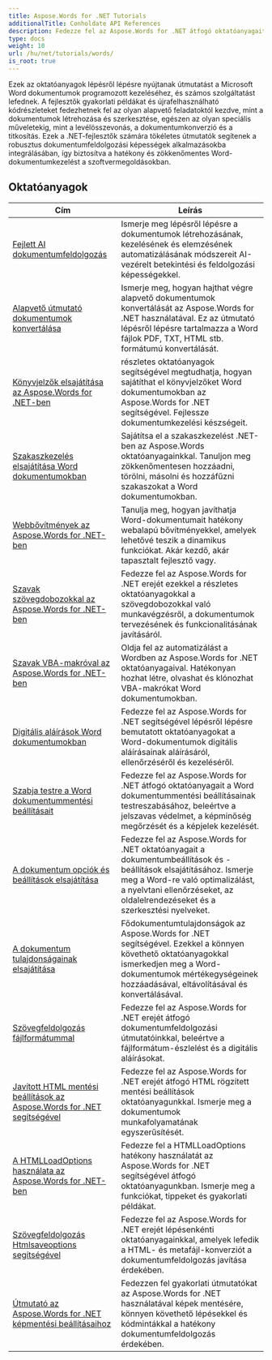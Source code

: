 ```yaml
---
title: Aspose.Words for .NET Tutorials
additionalTitle: Conholdate API References
description: Fedezze fel az Aspose.Words for .NET átfogó oktatóanyagait és kódrészleteit! A kezdőbarát alapoktól a haladó funkciókig, lépésről lépésre nyújtson utasításokat.
type: docs
weight: 10
url: /hu/net/tutorials/words/
is_root: true
---
```


Ezek az oktatóanyagok lépésről lépésre nyújtanak útmutatást a Microsoft Word dokumentumok programozott kezeléséhez, és számos szolgáltatást lefednek. A fejlesztők gyakorlati példákat és újrafelhasználható kódrészleteket fedezhetnek fel az olyan alapvető feladatoktól kezdve, mint a dokumentumok létrehozása és szerkesztése, egészen az olyan speciális műveletekig, mint a levélösszevonás, a dokumentumkonverzió és a titkosítás. Ezek a .NET-fejlesztők számára tökéletes útmutatók segítenek a robusztus dokumentumfeldolgozási képességek alkalmazásokba integrálásában, így biztosítva a hatékony és zökkenőmentes Word-dokumentumkezelést a szoftvermegoldásokban.

## Oktatóanyagok
| Cím | Leírás |
| --- | --- | 
| [Fejlett AI dokumentumfeldolgozás](./advanced-ai-document-processing/) | Ismerje meg lépésről lépésre a dokumentumok létrehozásának, kezelésének és elemzésének automatizálásának módszereit AI-vezérelt betekintési és feldolgozási képességekkel. |
| [Alapvető útmutató dokumentumok konvertálása](./essential-guide-document-conversions/) | Ismerje meg, hogyan hajthat végre alapvető dokumentumok konvertálását az Aspose.Words for .NET használatával. Ez az útmutató lépésről lépésre tartalmazza a Word fájlok PDF, TXT, HTML stb. formátumú konvertálását. | 
| [Könyvjelzők elsajátítása az Aspose.Words for .NET-ben](./mastering-bookmarks/) | részletes oktatóanyagok segítségével megtudhatja, hogyan sajátíthat el könyvjelzőket Word dokumentumokban az Aspose.Words for .NET segítségével. Fejlessze dokumentumkezelési készségeit. | 
| [Szakaszkezelés elsajátítása Word dokumentumokban](./section-management/) | Sajátítsa el a szakaszkezelést .NET-ben az Aspose.Words oktatóanyagainkkal. Tanuljon meg zökkenőmentesen hozzáadni, törölni, másolni és hozzáfűzni szakaszokat a Word dokumentumokban. | 
| [Webbővítmények az Aspose.Words for .NET-ben](./web-extensions/) | Tanulja meg, hogyan javíthatja Word-dokumentumait hatékony webalapú bővítményekkel, amelyek lehetővé teszik a dinamikus funkciókat. Akár kezdő, akár tapasztalt fejlesztő vagy. | 
| [Szavak szövegdobozokkal az Aspose.Words for .NET-ben](./words-with-textboxes/) | Fedezze fel az Aspose.Words for .NET erejét ezekkel a részletes oktatóanyagokkal a szövegdobozokkal való munkavégzésről, a dokumentumok tervezésének és funkcionalitásának javításáról. | 
| [Szavak VBA-makróval az Aspose.Words for .NET-ben](./words-with-vba-macros/) | Oldja fel az automatizálást a Wordben az Aspose.Words for .NET oktatóanyagaival. Hatékonyan hozhat létre, olvashat és klónozhat VBA-makrókat Word dokumentumokban. | 
| [Digitális aláírások Word dokumentumokban](./digital-signatures/) | Fedezze fel az Aspose.Words for .NET segítségével lépésről lépésre bemutatott oktatóanyagokat a Word-dokumentumok digitális aláírásainak aláírásáról, ellenőrzéséről és kezeléséről. |
| [Szabja testre a Word dokumentummentési beállításait](./word-document-saving-options/) | Fedezze fel az Aspose.Words for .NET átfogó oktatóanyagait a Word dokumentummentési beállításainak testreszabásához, beleértve a jelszavas védelmet, a képminőség megőrzését és a képjelek kezelését. |
| [A dokumentum opciók és beállítások elsajátítása](./mastering-document-options-and-settings/) | Fedezze fel az Aspose.Words for .NET oktatóanyagait a dokumentumbeállítások és -beállítások elsajátításához. Ismerje meg a Word-re való optimalizálást, a nyelvtani ellenőrzéseket, az oldalelrendezéseket és a szerkesztési nyelveket. |
| [A dokumentum tulajdonságainak elsajátítása](./mastering-document-properties/) | Fődokumentumtulajdonságok az Aspose.Words for .NET segítségével. Ezekkel a könnyen követhető oktatóanyagokkal ismerkedjen meg a Word-dokumentumok mértékegységeinek hozzáadásával, eltávolításával és konvertálásával. |
| [Szövegfeldolgozás fájlformátummal](./words-processing-with-file-format/) | Fedezze fel az Aspose.Words for .NET erejét átfogó dokumentumfeldolgozási útmutatóinkkal, beleértve a fájlformátum-észlelést és a digitális aláírásokat. |
| [Javított HTML mentési beállítások az Aspose.Words for .NET segítségével](./html-fixed-save-options/) | Fedezze fel az Aspose.Words for .NET erejét átfogó HTML rögzített mentési beállítások oktatóanyagunkkal. Ismerje meg a dokumentumok munkafolyamatának egyszerűsítését. |
| [A HTMLLoadOptions használata az Aspose.Words for .NET-ben](./use-htmlloadoptions/) | Fedezze fel a HTMLLoadOptions hatékony használatát az Aspose.Words for .NET segítségével átfogó oktatóanyagunkban. Ismerje meg a funkciókat, tippeket és gyakorlati példákat. |
| [Szövegfeldolgozás Htmlsaveoptions segítségével](./words-processing-with-htmlsaveoptions/) | Fedezze fel az Aspose.Words for .NET erejét lépésenkénti oktatóanyagainkkal, amelyek lefedik a HTML- és metafájl-konverziót a dokumentumfeldolgozás javítása érdekében. |
| [Útmutató az Aspose.Words for .NET képmentési beállításaihoz](./guide-to-image-save-options/) | Fedezzen fel gyakorlati útmutatókat az Aspose.Words for .NET használatával képek mentésére, könnyen követhető lépésekkel és kódmintákkal a hatékony dokumentumfeldolgozás érdekében. |